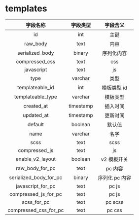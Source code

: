 # templates

| 字段名称 | 字段类型 | 字段含义 |
| :-----: | :-----: | :-----: 
| id | int | 主键 |
| raw_body | text | 内容 |
| serialized_body | binary | 序列化内容 |
| compressed_css | text | css |
| javascript | text | js |
| type | varchar | 类型 |
| templateable_id | int | 模板类型 id |
| templateable_type | varchar | 模板类型 |
| created_at | timestamp | 插入时间 |
| updated_at | timestamp | 更新时间 |
| default | boolean | 默认值 |
| name | varchar | 名字  |
| scss | text | scss |
| compressed_js | text | js |
| enable_v2_layout | boolean | v2 模板开关 |
| raw_body_for_pc | text | pc 内容 |
| serialized_body_for_pc | binary | 序列化 pc 内容 |
| javascript_for_pc | text | pc js |
| compressed_js_for_pc | text | pc js |
| scss_for_pc | text | pc scss |
| compressed_css_for_pc | text | pc css |

